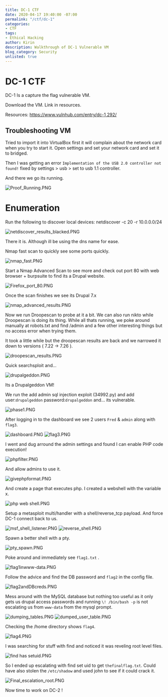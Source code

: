 ```yaml
---
title: DC-1 CTF
date: 2020-04-17 19:40:00 -07:00
permalink: "/ctf/dc-1"
categories:
- CTF
tags:
- Ethical Hacking
author: Kirin
description: Walkthrough of DC-1 Vulnerable VM
blog_category: Security
unlisted: true
---
```


# DC-1 CTF

DC-1 Is a capture the flag vulnerable VM.

Download the VM. Link in resources. 

Resources:
https://www.vulnhub.com/entry/dc-1,292/

## Troubleshooting VM

Tried to import it into VirtualBox first it will complain about the network card when you try to start it. Open settings and set your network card and set it to bridged.

Then I was getting an error `Implementation of the USB 2.0 controller not found!` fixed by settings > usb > set to usb 1.1 controller.

And there we go its running.

![Proof_Running.PNG](/uploads/Proof_Running.PNG "Proof_Running")

# Enumeration

Run the following to discover local devices:
    netdiscover -c 20 -r 10.0.0.0/24

![netdiscover_results_blacked.PNG](/uploads/netdiscover_results_blacked.PNG "net_discover_blacked")

There it is. Although ill be using the dns name for ease.

Nmap fast scan to quickly see some ports quickly.

![nmap_fast.PNG](/uploads/nmap_fast.PNG "nmap_fast")

Start a Nmap Advanced Scan to see more and check out port 80 with web browser + burpsuite to find its a Drupal website.

![Firefox_port_80.PNG](/uploads/Firefox_port_80.PNG "Firefox_port_80")

Once the scan finishes we see its Drupal 7.x

![nmap_advanced_results.PNG](/uploads/nmap_advanced_results.PNG "nmap_advanced_results")

Now we run Droopescan to probe at it a bit. We can also run nikto while Droopescan is doing its thing. While all thats running, we poke around manually at robots.txt and find /admin and a few other interesting things but no access error when trying them.

It took a little while but the droopescan results are back and we narrowed it down to versions ( 7.22 -> 7.26 ).

![droopescan_results.PNG](/uploads/droopescan_results.PNG "droopescan_results")

Quick searchsploit and...

![drupalgeddon.PNG](/uploads/drupalgeddon.PNG "drupalgeddon")

Its a Drupalgeddon VM!

We run the add admin sql injection exploit (34992.py) and add user:`drupalgeddon` password:`drupalgeddon` and... its vulnerable.

![phase1.PNG](/uploads/phase1.PNG "phase1")

After logging in to the dashboard we see 2 users `Fred` & `admin` along with `flag3`.

![dashboard.PNG](/uploads/dashboard.PNG "dashboard")
![flag3.PNG](/uploads/flag3.PNG "flag3")

I went and dug arround the admin settings and found I can enable PHP code execution!

![phpfilter.PNG](/uploads/phpfilter.PNG "phpfilter")

And allow admins to use it.

![givephpformat.PNG](/uploads/givephpformat.PNG "givephpformat")

And create a page that executes php. I created a webshell with the variable x.

![php web shell.PNG](/uploads/php%20web%20shell.PNG)

Setup a metasploit multi/handler with a shell/reverse_tcp payload.
And force DC-1 connect back to us.

![msf_shell_listener.PNG](/uploads/msf_shell_listener.PNG "msf_shell_listener")
![reverse_shell.PNG](/uploads/reverse_shell.PNG "reverse_shell")

Spawn a better shell with a pty.

![pty_spawn.PNG](/uploads/pty_spawn.PNG "pty_spawn")

Poke around and immediately see `flag1.txt` .

![flag1inwww-data.PNG](/uploads/flag1inwww-data.PNG "flag1inwww-data")

Follow the advice and find the DB password and `flag2` in the config file.

![flag2andDBcreds.PNG](/uploads/flag2andDBcreds.PNG "flag2andDBcreds")

Mess around with the MySQL database but nothing too useful as it only gets us drupal access passwords and running `\! /bin/bash -p` is not escalating us from `www-data` from the mysql prompt.

![dumping_tables.PNG](/uploads/dumping_tables.PNG "dumping_tables")
![dumped_user_table.PNG](/uploads/dumped_user_table.PNG "dumped_user_table")

Checking the /home directory shows `flag4`.

![flag4.PNG](/uploads/flag4.PNG "flag4")

I was searching for stuff with find and noticed it was reveling root level files.

![find has setuid.PNG](/uploads/find%20has%20setuid.PNG)

So I ended up escalating with find set uid to get `thefinalflag.txt`. Could have also stolen the `/etc/shadow` and used john to see if it could crack it.

![Final_escalation_root.PNG](/uploads/Final_escalation_root.PNG "Final_escalation_root")

Now time to work on DC-2 !

